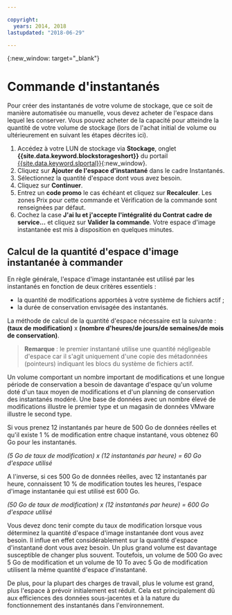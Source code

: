 ```yaml
---

copyright:
  years: 2014, 2018
lastupdated: "2018-06-29"

---
```

{:new_window: target="_blank"}

# Commande d'instantanés

Pour créer des instantanés de votre volume de stockage, que ce soit de manière automatisée ou manuelle, vous devez acheter de l'espace dans lequel les conserver. Vous pouvez acheter de la capacité pour atteindre la quantité de votre volume de stockage (lors de l'achat initial de volume ou ultérieurement en suivant les étapes décrites ici).

1. Accédez à votre LUN de stockage via **Stockage**, onglet **{{site.data.keyword.blockstorageshort}}** du portail [{{site.data.keyword.slportal}}](https://control.softlayer.com/){:new_window}.
2. Cliquez sur **Ajouter de l'espace d'instantané** dans le cadre Instantanés.
3. Sélectionnez la quantité d'espace dont vous avez besoin.
4. Cliquez sur **Continuer**.
5. Entrez un **code promo** le cas échéant et cliquez sur **Recalculer**. Les zones Prix pour cette commande et Vérification de la commande sont renseignées par défaut.
6. Cochez la case **J'ai lu et j'accepte l'intégralité du Contrat cadre de service...** et cliquez sur **Valider la commande**. Votre espace d'image instantanée est mis à disposition en quelques minutes. 

## Calcul de la quantité d'espace d'image instantanée à commander

En règle générale, l'espace d'image instantanée est utilisé par les instantanés en fonction de deux critères essentiels :
- la quantité de modifications apportées à votre système de fichiers actif ;
- la durée de conservation envisagée des instantanés.  

La méthode de calcul de la quantité d'espace nécessaire est la suivante : **(taux de modification)** x **(nombre d'heures/de jours/de semaines/de mois de conservation)**.  
>**Remarque** : le premier instantané utilise une quantité négligeable d'espace car il s'agit uniquement d'une copie des métadonnées (pointeurs) indiquant les blocs du système de fichiers actif. 

Un volume comportant un nombre important de modifications et une longue période de conservation a besoin de davantage d'espace qu'un volume doté d'un taux moyen de modifications et d'un planning de conservation des instantanés modéré. Une base de données avec un nombre élevé de modifications illustre le premier type et un magasin de données VMware illustre le second type.

Si vous prenez 12 instantanés par heure de 500 Go de données réelles et qu'il existe 1 % de modification entre chaque instantané, vous obtenez 60 Go pour les instantanés.

*(5 Go de taux de modification) x (12 instantanés par heure) = 60 Go d'espace utilisé*

A l'inverse, si ces 500 Go de données réelles, avec 12 instantanés par heure, connaissent 10 % de modification toutes les heures, l'espace d'image instantanée qui est utilisé est 600 Go.

*(50 Go de taux de modification) x (12 instantanés par heure) = 600 Go d'espace utilisé*

Vous devez donc tenir compte du taux de modification lorsque vous déterminez la quantité d'espace d'image instantanée dont vous avez besoin. Il influe en effet considérablement sur la quantité d'espace d'instantané dont vous avez besoin. Un plus grand volume est davantage susceptible de changer plus souvent. Toutefois, un volume de 500 Go avec 5 Go de modification et un volume de 10 To avec 5 Go de modification utilisent la même quantité d'espace d'instantané.

De plus, pour la plupart des charges de travail, plus le volume est grand, plus l'espace à prévoir initialement est réduit. Cela est principalement dû aux efficiences des données sous-jacentes et à la nature du fonctionnement des instantanés dans l'environnement.

